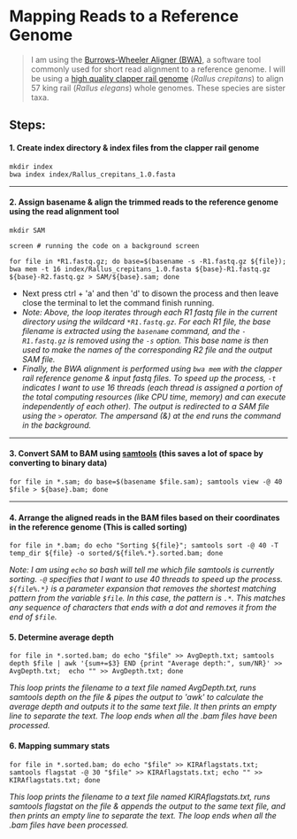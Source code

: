 # Mapping Reads to a Reference Genome
> I am using the [Burrows-Wheeler Aligner (BWA)](https://github.com/lh3/bwa), a software tool commonly used for short read alignment to a reference genome. I will be using a [high quality clapper rail genome](https://figshare.com/articles/dataset/A_high_quality_de_novo_genome_assembly_for_Clapper_Rail_Rallus_crepitans_/21983261) (*Rallus crepitans*) to align 57 king rail (*Rallus elegans*) whole genomes. These species are sister taxa. 


## Steps:

#### 1. Create index directory & index files from the clapper rail genome
```
mkdir index
bwa index index/Rallus_crepitans_1.0.fasta
```
---
#### 2. Assign basename & align the trimmed reads to the reference genome using the read alignment tool
```
mkdir SAM
```
```
screen # running the code on a background screen
```
```
for file in *R1.fastq.gz; do base=$(basename -s -R1.fastq.gz ${file}); bwa mem -t 16 index/Rallus_crepitans_1.0.fasta ${base}-R1.fastq.gz ${base}-R2.fastq.gz > SAM/${base}.sam; done
```
- Next press ctrl + 'a' and then 'd' to disown the process and then leave close the terminal to let the command finish running.
- *Note: Above, the loop iterates through each R1 fastq file in the current directory using the wildcard `*R1.fastq.gz`. For each R1 file, the base filename is extracted using the `basename` command, and the `-R1.fastq.gz` is removed using the `-s` option. This base name is then used to make the names of the corresponding R2 file and the output SAM file.*
- *Finally, the BWA alignment is performed using `bwa mem` with the clapper rail reference genome & input fastq files. To speed up the process, `-t` indicates I want to use 16 threads (each thread is assigned a portion of the total computing resources (like CPU time, memory) and can execute independently of each other). The output is redirected to a SAM file using the `>` operator. The ampersand (&) at the end runs the command in the background.*

---
#### 3. Convert SAM to BAM using [samtools](https://github.com/samtools/samtools) (this saves a lot of space by converting to binary data)
```
for file in *.sam; do base=$(basename $file.sam); samtools view -@ 40 $file > ${base}.bam; done
```

---
#### 4. Arrange the aligned reads in the BAM files based on their coordinates in the reference genome (This is called sorting)
```
for file in *.bam; do echo "Sorting ${file}"; samtools sort -@ 40 -T temp_dir ${file} -o sorted/${file%.*}.sorted.bam; done
```
*Note: I am using `echo` so bash will tell me which file samtools is currently sorting. `-@` specifies that I want to use 40 threads to speed up the process. `${file%.*}` is a parameter expansion that removes the shortest matching pattern from the variable `$file`. In this case, the pattern is `.*`. This matches any sequence of characters that ends with a dot and removes it from the end of `$file`.* 
 
#### 5. Determine average depth
```
for file in *.sorted.bam; do echo "$file" >> AvgDepth.txt; samtools depth $file | awk '{sum+=$3} END {print "Average depth:", sum/NR}' >> AvgDepth.txt;  echo "" >> AvgDepth.txt; done
```
*This loop prints the filename to a text file named AvgDepth.txt, runs samtools depth on the file & pipes the output to 'awk' to calculate the average depth and outputs it to the same text file. It then prints an empty line to separate the text. The loop ends when all the .bam files have been processed.* 

#### 6. Mapping summary stats
```
for file in *.sorted.bam; do echo "$file" >> KIRAflagstats.txt; samtools flagstat -@ 30 "$file" >> KIRAflagstats.txt; echo "" >> KIRAflagstats.txt; done
```
*This loop prints the filename to a text file named KIRAflagstats.txt, runs samtools flagstat on the file & appends the output to the same text file, and then prints an empty line to separate the text. The loop ends when all the .bam files have been processed.*

